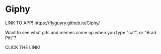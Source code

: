 # Giphy

LINK TO APP!
https://flyguyry.github.io/Giphy/

Want to see what gifs and memes come up when you type "cat", or "Brad Pitt"?
<p>
CLICK THE LINK!
